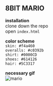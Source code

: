 8BIT MARIO
---
__installation__  
clone down the repo  
open `index.html`

__color scheme__   
`skin: #f4a460`  
`overalls: #c0392b`  
`shirt: #0000CD`  
`shoes: #614126`  
`hair: #5C3317`  

__necessary gif__  
![mario](https://cloud.githubusercontent.com/assets/3118416/2651290/81166e5e-bf88-11e3-94aa-e9457c5a2767.gif)
